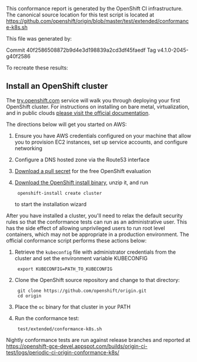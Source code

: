 This conformance report is generated by the OpenShift CI infrastructure. The canonical source location for this test script is located at https://github.com/openshift/origin/blob/master/test/extended/conformance-k8s.sh

This file was generated by:

  Commit 40f2586508872b9d4e3d198839a2cd3df45faedf
  Tag    v4.1.0-2045-g40f2586

To recreate these results:

## Install an OpenShift cluster

The [try.openshift.com](https://try.openshift.com) service will walk you through deploying your first OpenShift cluster. For instructions on installing on bare metal, virtualization, and in public clouds [please visit the official documentation](https://docs.openshift.com/container-platform/4.3/welcome/index.html#cluster-installer-activities).

The directions below will get you started on AWS:

1. Ensure you have AWS credentials configured on your machine that allow you to provision EC2 instances, set up service accounts, and configure networking
2. Configure a DNS hosted zone via the Route53 interface
3. [Download a pull secret](https://cloud.redhat.com/openshift/install/aws/installer-provisioned) for the free OpenShift evaluation
3. [Download the OpenShift install binary](https://mirror.openshift.com/pub/openshift-v4/clients/ocp/latest/), unzip it, and run 

        openshift-install create cluster

    to start the installation wizard

After you have installed a cluster, you'll need to relax the default security rules so that the conformance tests can run as an administrative user. This has the side effect of allowing unprivileged users to run root level containers, which may not be appropriate in a production environment. The official conformance script performs these actions below:

1. Retrieve the `kubeconfig` file with administrator credentials from the cluster and set the environment variable KUBECONFIG

        export KUBECONFIG=PATH_TO_KUBECONFIG

2. Clone the OpenShift source repository and change to that directory:

        git clone https://github.com/openshift/origin.git
        cd origin

3. Place the `oc` binary for that cluster in your PATH
4. Run the conformance test:

        test/extended/conformance-k8s.sh

Nightly conformance tests are run against release branches and reported at https://openshift-gce-devel.appspot.com/builds/origin-ci-test/logs/periodic-ci-origin-conformance-k8s/
